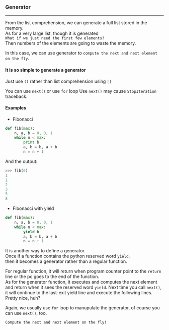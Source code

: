 ### Generator
-------------
From the list comprehension, we can generate a full list stored in the memory.  
As for a very large list, though it is generated  
`What if we just need the first few elements?`  
Then numbers of the elements are going to waste the memory.  

In this case, we can use generator to `compute the next and next element on the fly`.

#### It is so simple to generate a generator
Just use `()` rather than list comprehension using `[]`

You can use `next()` or use `for` loop
Use `next()` may cause `StopIteration` traceback.

#### Examples
* Fibonacci

```python
def fib(max):
    n, a, b = 0, 0, 1
    while n < max:
        print b
        a, b = b, a + b
        n = n + 1
```

And the output:
```python
>>> fib(6)
1
1
2
3
5
8
```

* Fibonacci with yield
```python
def fib(max):
    n, a, b = 0, 0, 1
    while n < max:
        yield b
        a, b = b, a + b
        n = n + 1
```
>
It is another way to define a generator.  
Once if a function contains the python reserved word `yield`,  
then it becomes a generator rather than a regular function.

For regular function, it will return when program counter point to the `return` line or the pc goes to the end of the function.  
As for the generator function, it executes and computes the next element and return when it sees the reserved word `yield`. Next time you call `next()`, it will continue to the last-exit yield line and execute the following lines. Pretty nice, huh?

Again, we usually use `for` loop to manupulate the generator, of course you can use `next()`, too.

`Compute the next and next element on the fly!`

